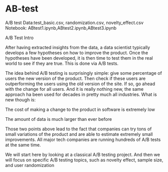 # AB-test
A/B test
Data:test_basic.csv, randomization.csv, novelty_effect.csv
Notebook: ABtest1.ipynb,ABtest2.ipynb,ABtest3.ipynb

A/B Test Intro

After having extracted insights from the data, a data scientist typically develops a few hypotheses on how to improve the product. Once the hypotheses have been developed, it is then time to test them in the real world to see if they are true. This is done via A/B tests.

The idea behind A/B testing is surprisingly simple: give some percentage of users the new version of the product. Then check if these users are outperforming the users using the old version of the site. If so, go ahead with the change for all users. And it is really nothing new, the same approach ha been used for decades in pretty much all industries. What is new though is:

The cost of making a change to the product in software is extremely low

The amount of data is much larger than ever before

Those two points above lead to the fact that companies can try tons of small variations of the product and are able to estimate extremely small improvements. All major tech companies are running hundreds of A/B tests at the same time.

We will start here by looking at a classical A/B testing project. And then we will focus on specific A/B testing topics, such as novelty effect, sample size, and user randomization
